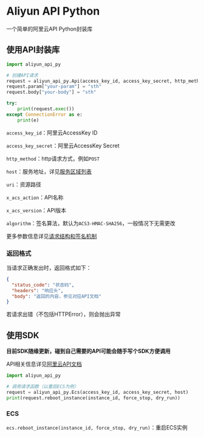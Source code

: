 # Aliyun API Python
一个简单的阿里云API Python封装库
## 使用API封装库
```python
import aliyun_api_py

# 创建API请求
request = aliyun_api_py.Api(access_key_id, access_key_secret, http_method, host, uri, x_acs_action, x_acs_version,algorithm)
request.param["your-param"] = "sth"
request.body["your-body"] = "sth"

try:
    print(request.exec())
except ConnectionError as e:
    print(e)
```
`access_key_id`：阿里云AccessKey ID

`access_key_secret`：阿里云AccessKey Secret

`http_method`：http请求方式，例如`POST`

`host`：服务地址，详见[服务区域列表](https://api.aliyun.com/product/Ecs)

`uri`：资源路径

`x_acs_action`：API名称

`x_acs_version`：API版本

`algorithm`：签名算法，默认为`ACS3-HMAC-SHA256`，一般情况下无需更改

更多参数信息详见[请求结构和签名机制](https://help.aliyun.com/zh/sdk/product-overview/v3-request-structure-and-signature)
### 返回格式
当请求正确发出时，返回格式如下：
```json
{
  "status_code": "状态码",
  "headers": "响应头",
  "body": "返回的内容，参见对应API文档"
}
```
若请求出错（不包括HTTPError），则会抛出异常
## 使用SDK
**目前SDK随缘更新，碰到自己需要的API可能会随手写个SDK方便调用**

API相关信息详见[阿里云API文档](https://api.aliyun.com/document)
```python
import aliyun_api_py

# 调用请求函数（以重启ECS为例）
request = aliyun_api_py.Ecs(access_key_id, access_key_secret, host)
print(request.reboot_instance(instance_id, force_stop, dry_run))
```
### ECS
`ecs.reboot_instance(instance_id, force_stop, dry_run)`：重启ECS实例
